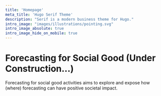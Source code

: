 ```yaml
---
title: 'Homepage'
meta_title: 'Hugo Serif Theme'
description: "Serif is a modern business theme for Hugo."
intro_image: "images/illustrations/pointing.svg"
intro_image_absolute: true
intro_image_hide_on_mobile: true
---
```


# Forecasting for Social Good (Under Construction...)

Forecasting for social good activities aims to explore and expose how (where) forecasting can have positive societal impact. 


